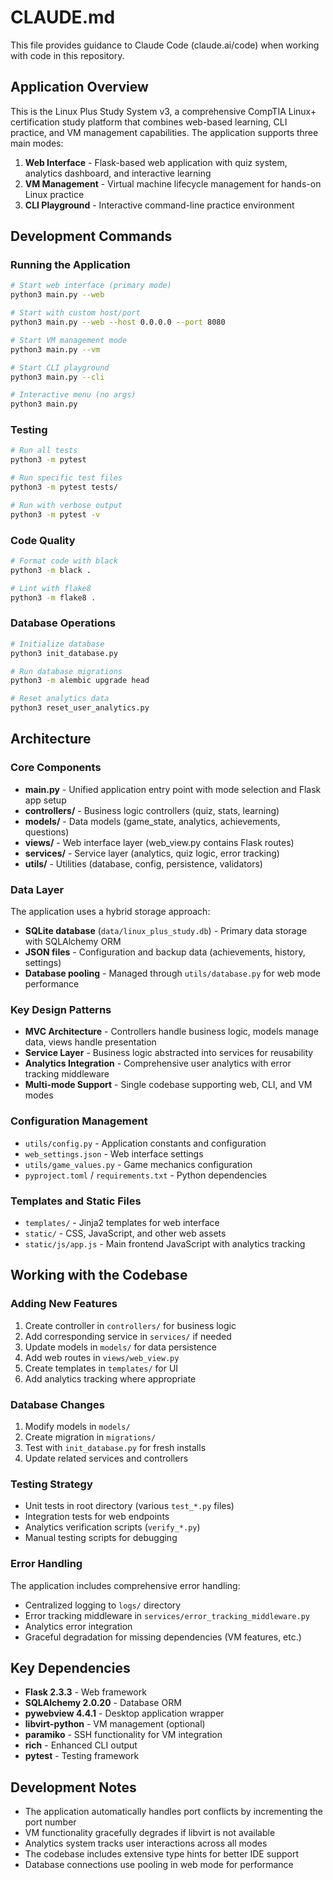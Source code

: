 # CLAUDE.md

This file provides guidance to Claude Code (claude.ai/code) when working with code in this repository.

## Application Overview

This is the Linux Plus Study System v3, a comprehensive CompTIA Linux+ certification study platform that combines web-based learning, CLI practice, and VM management capabilities. The application supports three main modes:

1. **Web Interface** - Flask-based web application with quiz system, analytics dashboard, and interactive learning
2. **VM Management** - Virtual machine lifecycle management for hands-on Linux practice
3. **CLI Playground** - Interactive command-line practice environment

## Development Commands

### Running the Application
```bash
# Start web interface (primary mode)
python3 main.py --web

# Start with custom host/port
python3 main.py --web --host 0.0.0.0 --port 8080

# Start VM management mode
python3 main.py --vm

# Start CLI playground
python3 main.py --cli

# Interactive menu (no args)
python3 main.py
```

### Testing
```bash
# Run all tests
python3 -m pytest

# Run specific test files
python3 -m pytest tests/

# Run with verbose output
python3 -m pytest -v
```

### Code Quality
```bash
# Format code with black
python3 -m black .

# Lint with flake8
python3 -m flake8 .
```

### Database Operations
```bash
# Initialize database
python3 init_database.py

# Run database migrations
python3 -m alembic upgrade head

# Reset analytics data
python3 reset_user_analytics.py
```

## Architecture

### Core Components

- **main.py** - Unified application entry point with mode selection and Flask app setup
- **controllers/** - Business logic controllers (quiz, stats, learning)
- **models/** - Data models (game_state, analytics, achievements, questions)
- **views/** - Web interface layer (web_view.py contains Flask routes)
- **services/** - Service layer (analytics, quiz logic, error tracking)
- **utils/** - Utilities (database, config, persistence, validators)

### Data Layer

The application uses a hybrid storage approach:
- **SQLite database** (`data/linux_plus_study.db`) - Primary data storage with SQLAlchemy ORM
- **JSON files** - Configuration and backup data (achievements, history, settings)
- **Database pooling** - Managed through `utils/database.py` for web mode performance

### Key Design Patterns

- **MVC Architecture** - Controllers handle business logic, models manage data, views handle presentation
- **Service Layer** - Business logic abstracted into services for reusability
- **Analytics Integration** - Comprehensive user analytics with error tracking middleware
- **Multi-mode Support** - Single codebase supporting web, CLI, and VM modes

### Configuration Management

- `utils/config.py` - Application constants and configuration
- `web_settings.json` - Web interface settings
- `utils/game_values.py` - Game mechanics configuration
- `pyproject.toml` / `requirements.txt` - Python dependencies

### Templates and Static Files

- `templates/` - Jinja2 templates for web interface
- `static/` - CSS, JavaScript, and other web assets
- `static/js/app.js` - Main frontend JavaScript with analytics tracking

## Working with the Codebase

### Adding New Features

1. Create controller in `controllers/` for business logic
2. Add corresponding service in `services/` if needed
3. Update models in `models/` for data persistence
4. Add web routes in `views/web_view.py`
5. Create templates in `templates/` for UI
6. Add analytics tracking where appropriate

### Database Changes

1. Modify models in `models/`
2. Create migration in `migrations/`
3. Test with `init_database.py` for fresh installs
4. Update related services and controllers

### Testing Strategy

- Unit tests in root directory (various `test_*.py` files)
- Integration tests for web endpoints
- Analytics verification scripts (`verify_*.py`)
- Manual testing scripts for debugging

### Error Handling

The application includes comprehensive error handling:
- Centralized logging to `logs/` directory
- Error tracking middleware in `services/error_tracking_middleware.py`
- Analytics error integration
- Graceful degradation for missing dependencies (VM features, etc.)

## Key Dependencies

- **Flask 2.3.3** - Web framework
- **SQLAlchemy 2.0.20** - Database ORM
- **pywebview 4.4.1** - Desktop application wrapper
- **libvirt-python** - VM management (optional)
- **paramiko** - SSH functionality for VM integration
- **rich** - Enhanced CLI output
- **pytest** - Testing framework

## Development Notes

- The application automatically handles port conflicts by incrementing the port number
- VM functionality gracefully degrades if libvirt is not available
- Analytics system tracks user interactions across all modes
- The codebase includes extensive type hints for better IDE support
- Database connections use pooling in web mode for performance